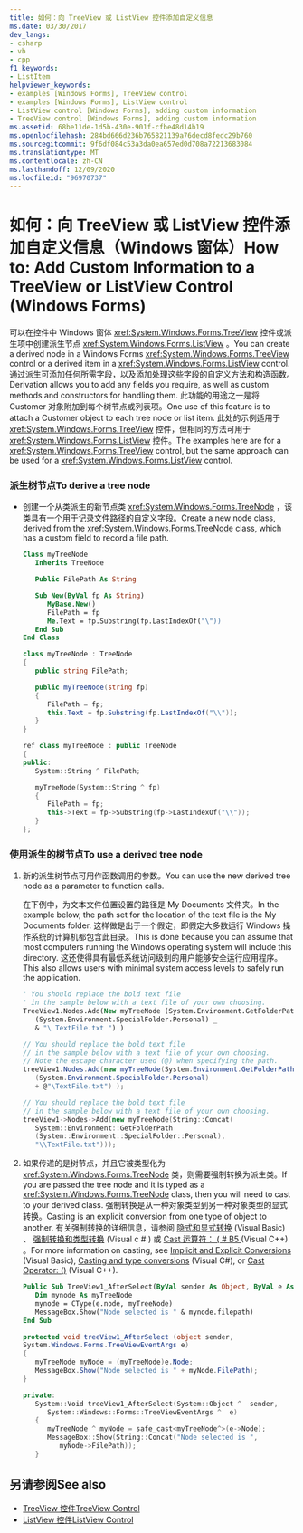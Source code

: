 ```yaml
---
title: 如何：向 TreeView 或 ListView 控件添加自定义信息
ms.date: 03/30/2017
dev_langs:
- csharp
- vb
- cpp
f1_keywords:
- ListItem
helpviewer_keywords:
- examples [Windows Forms], TreeView control
- examples [Windows Forms], ListView control
- ListView control [Windows Forms], adding custom information
- TreeView control [Windows Forms], adding custom information
ms.assetid: 68be11de-1d5b-430e-901f-cfbe48d14b19
ms.openlocfilehash: 284bd666d236b765821139a76decd8fedc29b760
ms.sourcegitcommit: 9f6df084c53a3da0ea657ed0d708a72213683084
ms.translationtype: MT
ms.contentlocale: zh-CN
ms.lasthandoff: 12/09/2020
ms.locfileid: "96970737"
---
```

# <a name="how-to-add-custom-information-to-a-treeview-or-listview-control-windows-forms"></a><span data-ttu-id="91070-102">如何：向 TreeView 或 ListView 控件添加自定义信息（Windows 窗体）</span><span class="sxs-lookup"><span data-stu-id="91070-102">How to: Add Custom Information to a TreeView or ListView Control (Windows Forms)</span></span>

<span data-ttu-id="91070-103">可以在控件中 Windows 窗体 <xref:System.Windows.Forms.TreeView> 控件或派生项中创建派生节点 <xref:System.Windows.Forms.ListView> 。</span><span class="sxs-lookup"><span data-stu-id="91070-103">You can create a derived node in a Windows Forms <xref:System.Windows.Forms.TreeView> control or a derived item in a <xref:System.Windows.Forms.ListView> control.</span></span> <span data-ttu-id="91070-104">通过派生可添加任何所需字段，以及添加处理这些字段的自定义方法和构造函数。</span><span class="sxs-lookup"><span data-stu-id="91070-104">Derivation allows you to add any fields you require, as well as custom methods and constructors for handling them.</span></span> <span data-ttu-id="91070-105">此功能的用途之一是将 Customer 对象附加到每个树节点或列表项。</span><span class="sxs-lookup"><span data-stu-id="91070-105">One use of this feature is to attach a Customer object to each tree node or list item.</span></span> <span data-ttu-id="91070-106">此处的示例适用于 <xref:System.Windows.Forms.TreeView> 控件，但相同的方法可用于 <xref:System.Windows.Forms.ListView> 控件。</span><span class="sxs-lookup"><span data-stu-id="91070-106">The examples here are for a <xref:System.Windows.Forms.TreeView> control, but the same approach can be used for a <xref:System.Windows.Forms.ListView> control.</span></span>  
  
### <a name="to-derive-a-tree-node"></a><span data-ttu-id="91070-107">派生树节点</span><span class="sxs-lookup"><span data-stu-id="91070-107">To derive a tree node</span></span>  
  
- <span data-ttu-id="91070-108">创建一个从类派生的新节点类 <xref:System.Windows.Forms.TreeNode> ，该类具有一个用于记录文件路径的自定义字段。</span><span class="sxs-lookup"><span data-stu-id="91070-108">Create a new node class, derived from the <xref:System.Windows.Forms.TreeNode> class, which has a custom field to record a file path.</span></span>  
  
    ```vb  
    Class myTreeNode  
       Inherits TreeNode  
  
       Public FilePath As String  
  
       Sub New(ByVal fp As String)  
          MyBase.New()  
          FilePath = fp  
          Me.Text = fp.Substring(fp.LastIndexOf("\"))  
       End Sub  
    End Class  
    ```  
  
    ```csharp  
    class myTreeNode : TreeNode  
    {  
       public string FilePath;  
  
       public myTreeNode(string fp)  
       {  
          FilePath = fp;  
          this.Text = fp.Substring(fp.LastIndexOf("\\"));  
       }  
    }  
    ```  
  
    ```cpp  
    ref class myTreeNode : public TreeNode  
    {  
    public:  
       System::String ^ FilePath;  
  
       myTreeNode(System::String ^ fp)  
       {  
          FilePath = fp;  
          this->Text = fp->Substring(fp->LastIndexOf("\\"));  
       }  
    };  
    ```  
  
### <a name="to-use-a-derived-tree-node"></a><span data-ttu-id="91070-109">使用派生的树节点</span><span class="sxs-lookup"><span data-stu-id="91070-109">To use a derived tree node</span></span>  
  
1. <span data-ttu-id="91070-110">新的派生树节点可用作函数调用的参数。</span><span class="sxs-lookup"><span data-stu-id="91070-110">You can use the new derived tree node as a parameter to function calls.</span></span>  
  
     <span data-ttu-id="91070-111">在下例中，为文本文件位置设置的路径是 My Documents 文件夹。</span><span class="sxs-lookup"><span data-stu-id="91070-111">In the example below, the path set for the location of the text file is the My Documents folder.</span></span> <span data-ttu-id="91070-112">这样做是出于一个假定，即假定大多数运行 Windows 操作系统的计算机都包含此目录。</span><span class="sxs-lookup"><span data-stu-id="91070-112">This is done because you can assume that most computers running the Windows operating system will include this directory.</span></span> <span data-ttu-id="91070-113">这还使得具有最低系统访问级别的用户能够安全运行应用程序。</span><span class="sxs-lookup"><span data-stu-id="91070-113">This also allows users with minimal system access levels to safely run the application.</span></span>  
  
    ```vb  
    ' You should replace the bold text file
    ' in the sample below with a text file of your own choosing.  
    TreeView1.Nodes.Add(New myTreeNode (System.Environment.GetFolderPath _  
       (System.Environment.SpecialFolder.Personal) _  
       & "\ TextFile.txt ") )  
    ```  
  
    ```csharp  
    // You should replace the bold text file
    // in the sample below with a text file of your own choosing.  
    // Note the escape character used (@) when specifying the path.  
    treeView1.Nodes.Add(new myTreeNode(System.Environment.GetFolderPath
       (System.Environment.SpecialFolder.Personal)
       + @"\TextFile.txt") );  
    ```  
  
    ```cpp  
    // You should replace the bold text file
    // in the sample below with a text file of your own choosing.  
    treeView1->Nodes->Add(new myTreeNode(String::Concat(  
       System::Environment::GetFolderPath  
       (System::Environment::SpecialFolder::Personal),  
       "\\TextFile.txt")));  
    ```  
  
2. <span data-ttu-id="91070-114">如果传递的是树节点，并且它被类型化为 <xref:System.Windows.Forms.TreeNode> 类，则需要强制转换为派生类。</span><span class="sxs-lookup"><span data-stu-id="91070-114">If you are passed the tree node and it is typed as a <xref:System.Windows.Forms.TreeNode> class, then you will need to cast to your derived class.</span></span> <span data-ttu-id="91070-115">强制转换是从一种对象类型到另一种对象类型的显式转换。</span><span class="sxs-lookup"><span data-stu-id="91070-115">Casting is an explicit conversion from one type of object to another.</span></span> <span data-ttu-id="91070-116">有关强制转换的详细信息，请参阅 [隐式和显式转换](/dotnet/visual-basic/programming-guide/language-features/data-types/implicit-and-explicit-conversions) (Visual Basic) 、 [强制转换和类型转换](/dotnet/csharp/programming-guide/types/casting-and-type-conversions) (Visual c # ) 或 [Cast 运算符： ( # B5 ](/cpp/cpp/cast-operator-parens) (Visual C++) 。</span><span class="sxs-lookup"><span data-stu-id="91070-116">For more information on casting, see [Implicit and Explicit Conversions](/dotnet/visual-basic/programming-guide/language-features/data-types/implicit-and-explicit-conversions) (Visual Basic), [Casting and type conversions](/dotnet/csharp/programming-guide/types/casting-and-type-conversions) (Visual C#), or [Cast Operator: ()](/cpp/cpp/cast-operator-parens) (Visual C++).</span></span>  
  
    ```vb  
    Public Sub TreeView1_AfterSelect(ByVal sender As Object, ByVal e As System.Windows.Forms.TreeViewEventArgs) Handles TreeView1.AfterSelect  
       Dim mynode As myTreeNode  
       mynode = CType(e.node, myTreeNode)  
       MessageBox.Show("Node selected is " & mynode.filepath)  
    End Sub  
    ```  
  
    ```csharp  
    protected void treeView1_AfterSelect (object sender,  
    System.Windows.Forms.TreeViewEventArgs e)  
    {  
       myTreeNode myNode = (myTreeNode)e.Node;  
       MessageBox.Show("Node selected is " + myNode.FilePath);  
    }  
    ```  
  
    ```cpp  
    private:  
       System::Void treeView1_AfterSelect(System::Object ^  sender,  
          System::Windows::Forms::TreeViewEventArgs ^  e)  
       {  
          myTreeNode ^ myNode = safe_cast<myTreeNode^>(e->Node);  
          MessageBox::Show(String::Concat("Node selected is ",
             myNode->FilePath));  
       }  
    ```  
  
## <a name="see-also"></a><span data-ttu-id="91070-117">另请参阅</span><span class="sxs-lookup"><span data-stu-id="91070-117">See also</span></span>

- [<span data-ttu-id="91070-118">TreeView 控件</span><span class="sxs-lookup"><span data-stu-id="91070-118">TreeView Control</span></span>](treeview-control-windows-forms.md)
- [<span data-ttu-id="91070-119">ListView 控件</span><span class="sxs-lookup"><span data-stu-id="91070-119">ListView Control</span></span>](listview-control-windows-forms.md)
